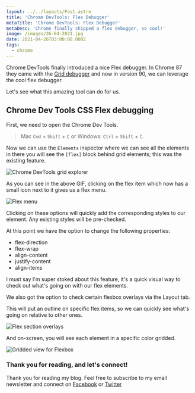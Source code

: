 ```yaml
---
layout: ../../layouts/Post.astro
title: 'Chrome DevTools: Flex Debugger'
metaTitle: 'Chrome DevTools: Flex Debugger'
metaDesc: 'Chrome finally shipped a flex debugger, so cool!'
image: /images/26-04-2021.jpg
date: 2021-04-26T03:00:00.000Z
tags:
  - chrome
---
```


Chrome DevTools finally introduced a nice Flex debugger.
In Chrome 87 they came with the [Grid debugger](https://daily-dev-tips.com/posts/chrome-devtools-grid-explorer/) and now in version 90, we can leverage the cool flex debugger.

Let's see what this amazing tool can do for us.

## Chrome Dev Tools CSS Flex debugging

First, we need to open the Chrome Dev Tools.

> Mac `Cmd` + `Shift` + `C` or Windows: `Ctrl` + `Shift` + `C`.

Now we can use the `Elements` inspector where we can see all the elements in there you will see the `[flex]` block behind grid elements; this was the existing feature.

![Chrome DevTools grid explorer](https://cdn.hashnode.com/res/hashnode/image/upload/v1619157409629/Auqmno_mT.gif)

As you can see in the above GIF, clicking on the flex item which now has a small icon next to it gives us a flex menu.

![Flex menu](https://cdn.hashnode.com/res/hashnode/image/upload/v1619157518908/7hKN_DhwI.png)

Clicking on these options will quickly add the corresponding styles to our element.
Any existing styles will be pre-checked.

At this point we have the option to change the following properties:

- flex-direction
- flex-wrap
- align-content
- justify-content
- align-items

I must say I'm super stoked about this feature, it's a quick visual way to check out what's going on with our flex elements.

We also got the option to check certain flexbox overlays via the Layout tab.

This will put an outline on specific flex items, so we can quickly see what's going on relative to other ones.

![Flex section overlays](https://cdn.hashnode.com/res/hashnode/image/upload/v1619157876987/RHKpawECG.png)

And on-screen, you will see each element in a specific color gridded.

![Gridded view for Flexbox](https://cdn.hashnode.com/res/hashnode/image/upload/v1619157917090/ldp9o1Qz-.png)

### Thank you for reading, and let's connect!

Thank you for reading my blog. Feel free to subscribe to my email newsletter and connect on [Facebook](https://www.facebook.com/DailyDevTipsBlog) or [Twitter](https://twitter.com/DailyDevTips1)

